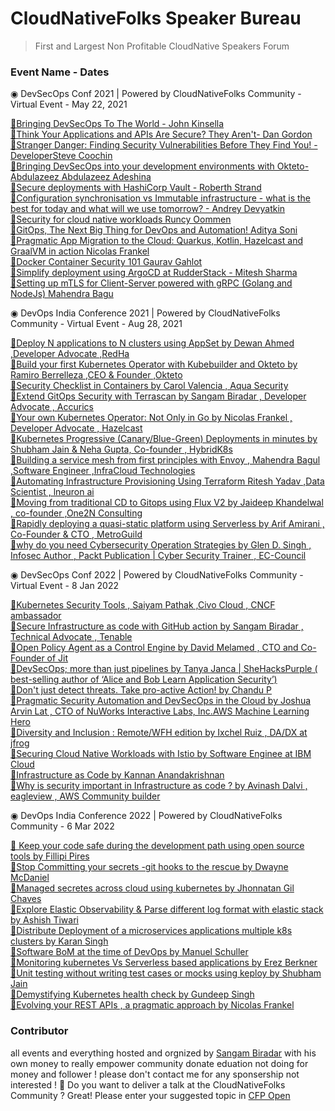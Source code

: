 # CloudNativeFolks Speaker Bureau
> First and Largest Non Profitable CloudNative Speakers Forum 


### Event Name - Dates 

◉ DevSecOps Conf 2021 | Powered by CloudNativeFolks Community -  Virtual Event - May 22, 2021

[🔻Bringing DevSecOps To The World - John Kinsella](https://youtu.be/hOspzVbuPfc?t=668) <br>
[🔻Think Your Applications and APIs Are Secure? They Aren't- Dan Gordon](https://youtu.be/hOspzVbuPfc?t=2562) <br>
[🔻Stranger Danger: Finding Security Vulnerabilities Before They Find You! - DeveloperSteve Coochin](https://youtu.be/hOspzVbuPfc?t=4695) <br>
[🔻Bringing DevSecOps into your development environments with Okteto- Abdulazeez Abdulazeez Adeshina](https://youtu.be/hOspzVbuPfc?t=6593) <br> 
[🔻Secure deployments with HashiCorp Vault - Roberth Strand](https://youtu.be/hOspzVbuPfc?t=8406) <br>
[🔻Configuration synchronisation vs Immutable infrastructure - what is the best for today and what will we use tomorrow? - Andrey Devyatkin](https://youtu.be/hOspzVbuPfc) <br> 
[🔻Security for cloud native workloads Runcy Oommen](https://www.youtube.com/watch?v=hOspzVbuPfc&t=664s) <br> 
[🔻GitOps, The Next Big Thing for DevOps and Automation! Aditya Soni](https://youtu.be/hOspzVbuPfc?t=15269) <br> 
[🔻Pragmatic App Migration to the Cloud: Quarkus, Kotlin, Hazelcast and GraalVM in action Nicolas Frankel](https://youtu.be/hOspzVbuPfc?t=16438) <br> 
[🔻Docker Container Security 101 Gaurav Gahlot](https://youtu.be/hOspzVbuPfc?t=18178) <br> 
[🔻Simplify deployment using ArgoCD at RudderStack - Mitesh Sharma](https://youtu.be/hOspzVbuPfc?t=20353) <br> 
[🔻Setting up mTLS for Client-Server powered with gRPC (Golang and NodeJs) Mahendra Bagu](https://www.youtube.com/watch?v=g7ti09aFsXs&t=2227s) <br> 


◉ DevOps India Conference 2021 | Powered by CloudNativeFolks Community -  Virtual Event - Aug 28, 2021


 [🔻Deploy N applications to N clusters using AppSet by Dewan Ahmed ,Developer Advocate ,RedHa]() <br>
 [🔻Build your first Kubernetes Operator with Kubebuilder and Okteto by Ramiro Berrelleza ,CEO & Founder ,Okteto]() <br>
 [🔻Security Checklist in Containers by Carol Valencia , Aqua Security ]() <br>
 [🔻Extend GitOps Security with Terrascan by Sangam Biradar , Developer Advocate , Accurics ]() <br>
 [🔻Your own Kubernetes Operator: Not Only in Go by Nicolas Frankel , Developer Advocate , Hazelcast]() <br>
 [🔻Kubernetes Progressive (Canary/Blue-Green) Deployments in minutes by Shubham Jain & Neha Gupta, Co-founder , HybridK8s]() <br>
 [🔻Building a service mesh from first principles with Envoy , Mahendra Bagul ,Software Engineer ,InfraCloud Technologies]() <br>
 [🔻Automating Infrastructure Provisioning Using Terraform Ritesh Yadav ,Data Scientist , lneuron ai ]() <br>
 [🔻Moving from traditional CD to Gitops using Flux V2 by Jaideep Khandelwal , co-founder ,One2N Consulting]() <br>
 [🔻Rapidly deploying a quasi-static platform using Serverless by Arif Amirani , Co-Founder & CTO , MetroGuild]() <br>
 [🔻why do you need Cybersecurity Operation Strategies by Glen D. Singh , Infosec Author , Packt Publication  | Cyber Security Trainer , EC-Council]() <br>

◉ DevSecOps Conf 2022 | Powered by CloudNativeFolks Community - Virtual Event -  8 Jan 2022


[🔻Kubernetes Security Tools , Saiyam Pathak ,Civo Cloud , CNCF ambassador]() <br>
[🔻Secure Infrastructure as code with GitHub action by Sangam Biradar , Technical Advocate , Tenable]() <br>
[🔻Open Policy Agent as a Control Engine by David Melamed , CTO and Co-Founder of Jit]() <br>
[🔻DevSecOps; more than just pipelines by Tanya Janca | SheHacksPurple ( best-selling author of ‘Alice and Bob Learn Application Security’)]() <br>
[🔻Don't just detect threats. Take pro-active Action! by Chandu P]() <br>
[🔻Pragmatic Security Automation and DevSecOps in the Cloud by Joshua Arvin Lat , CTO of NuWorks Interactive Labs, Inc.AWS Machine Learning Hero]() <br>
[🔻Diversity and Inclusion : Remote/WFH edition by Ixchel Ruiz , DA/DX at jfrog]() <br>
[🔻Securing Cloud Native Workloads with Istio by Software Enginee at IBM Cloud]() <br>
[🔻Infrastructure as Code by Kannan Anandakrishnan]() <br>
[🔻Why is security important in Infrastructure as code ? by Avinash Dalvi , eagleview , AWS Community builder]() <br>

◉ DevOps India Conference 2022 | Powered by CloudNativeFolks Community - 6 Mar 2022 

[🔻 Keep your code safe during the development path using open source tools  by Fillipi Pires]() <br>
[🔻Stop Committing your secrets -git hooks to the rescue by Dwayne McDaniel ]() <br>
[🔻Managed secretes across cloud using kubernetes by  Jhonnatan Gil Chaves ]() <br>
[🔻Explore Elastic Observability & Parse different log format with elastic stack by Ashish Tiwari ]() <br>
[🔻Distribute Deployment of a microservices applications multiple k8s clusters  by Karan Singh ]() <br>
[🔻Software BoM at the time of DevOps by Manuel Schuller ]() <br>
[🔻Monitoring kubernetes Vs Serverless based applications by Erez Berkner ]() <br>
[🔻Unit testing without writing test cases or mocks using keploy by Shubham Jain  ]() <br>
[🔻Demystifying Kubernetes health check  by Gundeep Singh ]() <br>
[🔻Evolving your REST APIs , a pragmatic approach  by Nicolas Frankel ]() <br>
                                                                                                                  

### Contributor 
all events and everything hosted and orgnized by [Sangam Biradar](https://github.com/sangam14) with his own money to really empower community donate eduation not doing for money and follower ! please don't contact me for any sponsership not interested ! 🙏 Do you want to deliver a talk at the CloudNativeFolks Community ? Great! Please enter your suggested topic in [CFP Open]()
